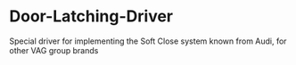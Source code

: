 # Door-Latching-Driver
Special driver for implementing the Soft Close system known from Audi, for other VAG group brands
